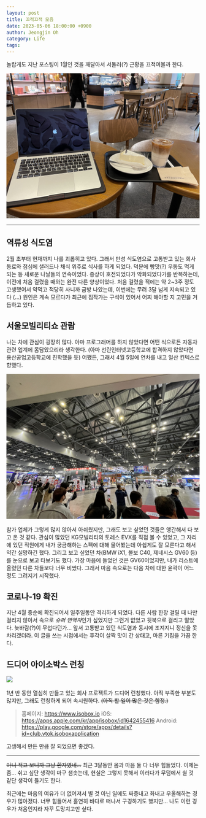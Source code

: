 ```yaml
---
layout: post
title: 끄적끄적 모음
date: 2023-05-06 18:00:00 +0900
author: Jeongjin Oh
category: Life
tags:
---
```


놀랍게도 지난 포스팅이 1월인 것을 깨달아서 서둘러(?) 근황을 끄적여볼까 한다.

![간만에 스벅에 와서 깨달은 것이 이것이라니...ㅎ](/images/2023-5-6-Gathering-Blah/1.jpg)

---

## 역류성 식도염

2월 초부터 현재까지 나를 괴롭히고 있다. 그래서 만성 식도염으로 고통받고 있는 회사 동료와 점심에 샐러드나 채식 위주로 식사를 하게 되었다. 덕분에 빵맛(?) 우동도 먹게 되는 등 새로운 나날들의 연속이었다. 증상이 호전되었다가 악화되었다가를 반복하는데, 이전에 처음 걸렸을 때와는 완전 다른 양상이었다. 처음 걸렸을 적에는 약 2~3주 정도 고생했어서 약먹고 적당히 사니까 금방 나았는데, 이번에는 무려 3달 넘게 지속되고 있다 (...) 원인은 계속 모르다가 최근에 짐작가는 구석이 있어서 어찌 해야할 지 고민을 거듭하고 있다.

## 서울모빌리티쇼 관람

나는 차에 관심이 굉장히 많다. 아마 프로그래머를 하지 않았다면 어떤 식으로든 자동차 관련 업계에 몸담았으리라 생각한다. (아마 선린인터넷고등학교에 합격하지 않았다면 용산공업고등학교에 진학했을 듯) 어쨌든, 그래서 4월 5일에 연차를 내고 일산 킨텍스로 향했다.

![](/images/2023-5-6-Gathering-Blah/2.jpg)

참가 업체가 그렇게 많지 않아서 아쉬웠지만, 그래도 보고 싶었던 것들은 앵간해서 다 보고 온 것 같다. 관심이 많았던 KG모빌리티의 토레스 EVX를 직접 볼 수 있었고, 그 자리에 있던 직원에게 내가 궁금해하는 스펙에 대해 물어봤는데 아쉽게도 잘 모른다고 해서 약간 실망하긴 했다. 그리고 보고 싶었던 차(BMW iX1, 볼보 C40, 제네시스 GV60 등)를 눈으로 보고 타보기도 했다. 가장 마음에 들었던 것은 GV60이었지만, 내가 리스트에 올렸던 다른 차들보다 너무 비쌌다. 그래서 마음 속으로는 다음 차에 대한 윤곽이 어느 정도 그려지기 시작했다.

## 코로나-19 확진

지난 4월 중순에 확진되어서 일주일동안 격리하게 되었다. 다른 사람 한창 걸릴 때 나만 걸리지 않아서 속으로 *슈퍼 면역자*인가 싶었지만 그런거 없었고 뒷북으로 걸리고 말았다. 늦바람(?)이 무섭다던가... 앞서 고통받고 있던 식도염과 동시에 조져지니 정신을 못차리겠더라. 이 글을 쓰는 시점에서는 후각이 살짝 맛이 간 상태고, 마른 기침을 가끔 한다.

## 드디어 아이소박스 런칭

![](https://www.isobox.io/static/media/title.04d1b94f16a35b761cec.webp)

1년 반 동안 열심히 만들고 있는 회사 프로젝트가 드디어 런칭했다. 아직 부족한 부분도 많지만, 그래도 런칭하게 되어 속시원하다. ~~(아직 할 일이 많은 것은 함정.)~~

> 홈페이지: https://www.isobox.io
> iOS: https://apps.apple.com/kr/app/isobox/id1642455416
> Android: https://play.google.com/store/apps/details?id=club.vtok.isoboxapplication

고생해서 만든 만큼 잘 되었으면 좋겠다.

---

~~아니 적고 보니까 그냥 환자였네...~~ 최근 3달동안 몸과 마음 둘 다 너무 힘들었다. 이제는 좀... 쉬고 싶단 생각이 마구 샘솟는데, 현실은 그렇지 못해서 이러다가 무덤에서 쉴 것 같단 생각이 들기도 한다.

최근에는 마음의 여유가 더 없어져서 별 것 아닌 일에도 짜증내고 화내고 우울해하는 경우가 많아졌다. 너무 힘들어서 홀연히 바다로 떠나서 구경하기도 했지만... 나도 이런 경우가 처음인지라 자꾸 도망치고만 싶다.

